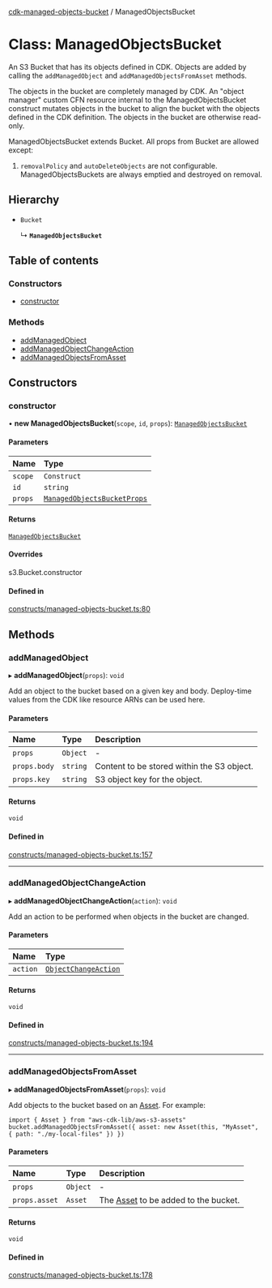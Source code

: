 [cdk-managed-objects-bucket](../index.md) / ManagedObjectsBucket

# Class: ManagedObjectsBucket

An S3 Bucket that has its objects defined in CDK. Objects are added by calling the
`addManagedObject` and `addManagedObjectsFromAsset` methods.

The objects in the bucket are completely managed by CDK. An "object manager" custom CFN
resource internal to the ManagedObjectsBucket construct mutates objects in the bucket
to align the bucket with the objects defined in the CDK definition. The objects in the
bucket are otherwise read-only.

ManagedObjectsBucket extends Bucket. All props from Bucket are allowed except:

1. `removalPolicy` and `autoDeleteObjects` are not configurable. ManagedObjectsBuckets are
always emptied and destroyed on removal.

## Hierarchy

- `Bucket`

  ↳ **`ManagedObjectsBucket`**

## Table of contents

### Constructors

- [constructor](ManagedObjectsBucket.md#constructor)

### Methods

- [addManagedObject](ManagedObjectsBucket.md#addmanagedobject)
- [addManagedObjectChangeAction](ManagedObjectsBucket.md#addmanagedobjectchangeaction)
- [addManagedObjectsFromAsset](ManagedObjectsBucket.md#addmanagedobjectsfromasset)

## Constructors

### constructor

• **new ManagedObjectsBucket**(`scope`, `id`, `props`): [`ManagedObjectsBucket`](ManagedObjectsBucket.md)

#### Parameters

| Name | Type |
| :------ | :------ |
| `scope` | `Construct` |
| `id` | `string` |
| `props` | [`ManagedObjectsBucketProps`](../index.md#managedobjectsbucketprops) |

#### Returns

[`ManagedObjectsBucket`](ManagedObjectsBucket.md)

#### Overrides

s3.Bucket.constructor

#### Defined in

[constructs/managed-objects-bucket.ts:80](https://github.com/paulbarmstrong/cdk-managed-objects-bucket/blob/main/lib/constructs/managed-objects-bucket.ts#L80)

## Methods

### addManagedObject

▸ **addManagedObject**(`props`): `void`

Add an object to the bucket based on a given key and body. Deploy-time values from the CDK
like resource ARNs can be used here.

#### Parameters

| Name | Type | Description |
| :------ | :------ | :------ |
| `props` | `Object` | - |
| `props.body` | `string` | Content to be stored within the S3 object. |
| `props.key` | `string` | S3 object key for the object. |

#### Returns

`void`

#### Defined in

[constructs/managed-objects-bucket.ts:157](https://github.com/paulbarmstrong/cdk-managed-objects-bucket/blob/main/lib/constructs/managed-objects-bucket.ts#L157)

___

### addManagedObjectChangeAction

▸ **addManagedObjectChangeAction**(`action`): `void`

Add an action to be performed when objects in the bucket are changed.

#### Parameters

| Name | Type |
| :------ | :------ |
| `action` | [`ObjectChangeAction`](ObjectChangeAction.md) |

#### Returns

`void`

#### Defined in

[constructs/managed-objects-bucket.ts:194](https://github.com/paulbarmstrong/cdk-managed-objects-bucket/blob/main/lib/constructs/managed-objects-bucket.ts#L194)

___

### addManagedObjectsFromAsset

▸ **addManagedObjectsFromAsset**(`props`): `void`

Add objects to the bucket based on an [Asset](
https://docs.aws.amazon.com/cdk/api/v2/docs/aws-cdk-lib.aws_s3_assets-readme.html).
For example:

```
import { Asset } from "aws-cdk-lib/aws-s3-assets"
bucket.addManagedObjectsFromAsset({ asset: new Asset(this, "MyAsset", { path: "./my-local-files" }) })
```

#### Parameters

| Name | Type | Description |
| :------ | :------ | :------ |
| `props` | `Object` | - |
| `props.asset` | `Asset` | The [Asset](https://docs.aws.amazon.com/cdk/api/v2/docs/aws-cdk-lib.aws_s3_assets-readme.html ) to be added to the bucket. |

#### Returns

`void`

#### Defined in

[constructs/managed-objects-bucket.ts:178](https://github.com/paulbarmstrong/cdk-managed-objects-bucket/blob/main/lib/constructs/managed-objects-bucket.ts#L178)
